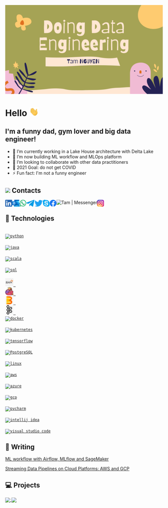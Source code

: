 [![Header](https://raw.githubusercontent.com/tam159/tam159/master/doing-data-engineering-banner.png "Header")](https://www.linkedin.com/in/tam-nguyenphuc/)

# Hello <img src="https://raw.githubusercontent.com/tam159/tam159/master/wave.gif" width="30px">

## I'm a funny dad, gym lover and big data engineer!

- 🔭 I’m currently working in a Lake House architecture with Delta Lake
- 🌱 I’m now building ML workflow and MLOps platform
- 👯 I’m looking to collaborate with other data practitioners
- 🥅 2021 Goal: do not get COVID
- ⚡ Fun fact:  I'm not a funny engineer

## <img src="https://media.giphy.com/media/LnQjpWaON8nhr21vNW/giphy.gif" height="32"> Contacts

[<img align="left" alt="Tam | LinkedIn" height="22px" src="./social-logo/LinkedIn.png" />][linkedin]
[<img align="left" alt="Tam | Outlook" height="22px" src="./social-logo/Outlook.png" />][outlook]
[<img align="left" alt="Tam | Whatsapp" height="22px" src="./social-logo/WhatsApp.png" />][whatsapp]
[<img align="left" alt="Tam | Telegram" height="22px" src="./social-logo/Telegram.png" />][telegram]
[<img align="left" alt="Tam | Twitter" height="22px" src="./social-logo/Twitter.png" />][twitter]
[<img align="left" alt="Tam | Skype" height="22px" src="./social-logo/Skype.png" />][skype]
[<img align="left" alt="Tam | Facebook" height="22px" src="./social-logo/Facebook.png" />][facebook]
[<img align="left" alt="Tam | Messenger" height="22px" src="./social-logo/Messenger.png" />][messenger]
[<img align="left" alt="Tam | Instagram" height="22px" src="./social-logo/Instagram.png" />][instagram]

<br />

## 🔧 Technologies

[<code>
<img alt="python" width="26px" src="https://img.icons8.com/color/240/000000/python.png">
</code>](https://www.python.org/)
[<code>
<img alt="java" width="26px" src="https://img.icons8.com/color/240/000000/java-coffee-cup-logo.png">
</code>](https://docs.oracle.com/en/java/)
[<code>
<img alt="scala" width="26px" src="https://img.icons8.com/dusk/64/000000/scala.png">
</code>](https://www.scala-lang.org/)
[<code>
<img alt="sql" width="26px" src="https://img.icons8.com/color/48/000000/sql.png"/>
</code>](https://en.wikipedia.org/wiki/SQL)
[<code>
<img alt="spark" width="26px" src="./tech-logo/Spark.png">
</code>](https://spark.apache.org/)
[<code>
<img alt="flink" width="26px" src="./tech-logo/Flink.png">
</code>](https://flink.apache.org/)
[<code>
<img alt="beam" width="26px" src="./tech-logo/Beam.jpeg">
</code>](https://beam.apache.org/)
[<code>
<img alt="kafka" width="26px" src="./tech-logo/Kafka.jpg">
</code>](https://kafka.apache.org/)
[<code>
<img alt="docker" width="26px" src="https://img.icons8.com/color/48/000000/docker.png">
</code>](https://www.docker.com/)
[<code>
<img alt="kubernetes" width="26px" src="https://img.icons8.com/color/48/000000/kubernetes.png">
</code>](https://kubernetes.io/)
[<code>
<img alt="tensorflow" width="26px" src="https://img.icons8.com/color/48/000000/tensorflow.png">
</code>](https://www.tensorflow.org/)
[<code>
<img alt="PostgreSQL" width="26px" src="https://img.icons8.com/color/48/000000/postgreesql.png">
</code>](https://www.postgresql.org/)
[<code>
<img alt="linux" width="26px" src="https://img.icons8.com/color/96/000000/linux.png">
</code>](https://www.kernel.org/)
[<code>
<img alt="aws" width="26px" src="https://img.icons8.com/color/48/000000/amazon-web-services.png">
</code>](https://aws.amazon.com/)
[<code>
<img alt="azure" width="26px" src="https://img.icons8.com/color/48/000000/azure-1.png">
</code>](https://azure.microsoft.com//)
[<code>
<img alt="gcp" width="26px" src="https://img.icons8.com/fluent/48/000000/google-cloud.png">
</code>](https://cloud.google.com/)
[<code>
<img alt="pycharm" width="26px" src="https://img.icons8.com/color/240/000000/pycharm.png" />
</code>](https://www.jetbrains.com/pycharm/)
[<code>
<img alt="intellij idea" width="26px" src="https://img.icons8.com/color/240/000000/intellij-idea.png" />
</code>](https://www.jetbrains.com/idea/)
[<code>
<img alt="visual studio code" width="26px" src="https://img.icons8.com/fluent/240/000000/visual-studio-code-2019.png" />
</code>](https://code.visualstudio.com/)

## 📝 Writing

[ML workflow with Airflow, MLflow and SageMaker][ml-workflow]

[Streaming Data Pipelines on Cloud Platforms: AWS and GCP][streaming-data-pipeline]

## 💻 Projects

<a href="https://github.com/tam159/mlops">
  <img align="center" src="https://github-readme-stats.vercel.app/api/pin/?username=tam159&repo=mlops&title_color=ffffff&text_color=c9cacc&icon_color=2bbc8a&bg_color=1d1f21" />
</a>

<a href="https://github.com/tam159/twitter_airflow">
  <img align="center" src="https://github-readme-stats.vercel.app/api/pin/?username=tam159&repo=twitter_airflow&title_color=ffffff&text_color=c9cacc&icon_color=2bbc8a&bg_color=1d1f21" />
</a>

<!-- links -->

[linkedin]: https://www.linkedin.com/in/tam-nguyenphuc/
[outlook]: mailto:npt.dc@outlook.com
[whatsapp]: https://wa.me/84968985355
[telegram]: https://telegram.me/tam_159
[twitter]: https://twitter.com/NpT_Dc
[skype]: https://join.skype.com/invite/pUowr2CfAySJ
[facebook]: https://www.facebook.com/phuctam.info/
[messenger]: https://www.facebook.com/phuctam.info/
[instagram]: https://www.instagram.com/npt_dc/
[ml-workflow]: https://tam159.medium.com/ml-workflow-with-airflow-mlflow-and-sagemaker-ad076e5f614b
[streaming-data-pipeline]: https://www.linkedin.com/pulse/streaming-data-pipelines-cloud-platforms-aws-gcp-tam-nguyen

